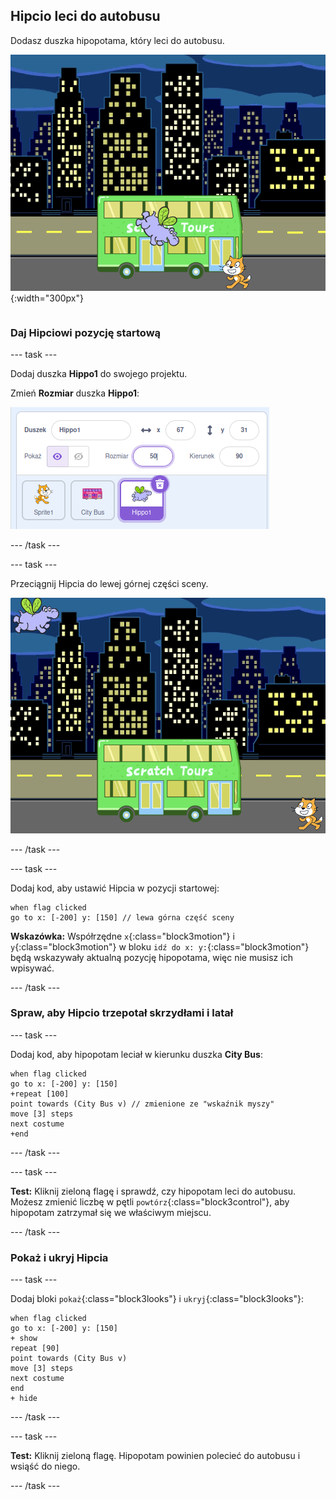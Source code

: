 ## Hipcio leci do autobusu

<div style="display: flex; flex-wrap: wrap">
<div style="flex-basis: 200px; flex-grow: 1; margin-right: 15px;">
Dodasz duszka hipopotama, który leci do autobusu.
</div>
<div>

![Hipopotam leci do autobusu.](images/hippo-flies.png){:width="300px"}

</div>
</div>

### Daj Hipciowi pozycję startową

--- task ---

Dodaj duszka **Hippo1** do swojego projektu.

Zmień **Rozmiar** duszka **Hippo1**:

![Panel duszka dla duszka Hippo1 z rozmiarem ustawionym na 50.](images/hippo-sprite-size.png)

--- /task ---

--- task ---

Przeciągnij Hipcia do lewej górnej części sceny.

![Duszek Hippo1 w lewym górnym rogu sceny.](images/hippo-sprite-stage.png)

--- /task ---

--- task ---

Dodaj kod, aby ustawić Hipcia w pozycji startowej:

```blocks3
when flag clicked
go to x: [-200] y: [150] // lewa górna część sceny
```

**Wskazówka:** Współrzędne `x`{:class="block3motion"} i `y`{:class="block3motion"} w bloku `idź do x: y:`{:class="block3motion"} będą wskazywały aktualną pozycję hipopotama, więc nie musisz ich wpisywać.

--- /task ---

### Spraw, aby Hipcio trzepotał skrzydłami i latał

--- task ---

Dodaj kod, aby hipopotam leciał w kierunku duszka **City Bus**:

```blocks3
when flag clicked
go to x: [-200] y: [150] 
+repeat [100] 
point towards (City Bus v) // zmienione ze "wskaźnik myszy"
move [3] steps
next costume
+end
```

--- /task ---

--- task ---

**Test:** Kliknij zieloną flagę i sprawdź, czy hipopotam leci do autobusu. Możesz zmienić liczbę w pętli `powtórz`{:class="block3control"}, aby hipopotam zatrzymał się we właściwym miejscu.

--- /task ---

### Pokaż i ukryj Hipcia

--- task ---

Dodaj bloki `pokaż`{:class="block3looks"} i `ukryj`{:class="block3looks"}:

```blocks3
when flag clicked
go to x: [-200] y: [150] 
+ show
repeat [90] 
point towards (City Bus v)
move [3] steps
next costume
end
+ hide
```

--- /task ---

--- task ---

**Test:** Kliknij zieloną flagę. Hipopotam powinien polecieć do autobusu i wsiąść do niego.

--- /task ---
